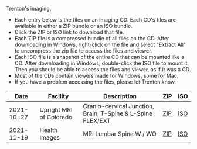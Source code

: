 
Trenton's imaging.

- Each entry below is the files on an imaging CD. Each CD's files are available in either a ZIP bundle or an ISO bundle.
- Click the ZIP or ISO link to download that file.
- Each ZIP file is a compressed bundle of all files on the CD. After downloading in Windows, right-click on the file and select "Extract All" to uncompress the zip file to access the files and viewer.
- Each ISO file is a snapshot of the entire CD that can be mounted like a CD. After downloading in Windows, double-click the ISO file to mount it. Then you should be able to access the files and viewer, as if it was a CD.
- Most of the CDs contain viewers made for Windows, some for Mac.
- If you have a problem accessing the files, please let Trenton know.

| Date | Facility | Description | ZIP | ISO |
| ----- | ----- | ----- | ----- | ----- |
| 2021-10-27 | Upright MRI of Colorado | Cranio-cervical Junction, Brain, T-Spine & L-Spine FLEX/EXT | [ZIP](https://www.dropbox.com/s/v0kn9niiysns0md/Upright%20MRI.zip?dl=1) | [ISO](https://www.dropbox.com/s/xk7gy7e5wm3koam/Upright%20MRI.iso?dl=1) |
| 2021-11-19 | Health Images | MRI Lumbar Spine W / WO | [ZIP]() | [ISO]() |


